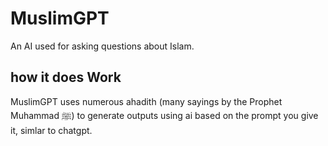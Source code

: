 # MuslimGPT
An AI used for asking questions about Islam.

## how it does Work
MuslimGPT uses numerous ahadith (many sayings by the Prophet Muhammad ﷺ) to generate outputs using ai based on the prompt you give it, simlar to chatgpt.

